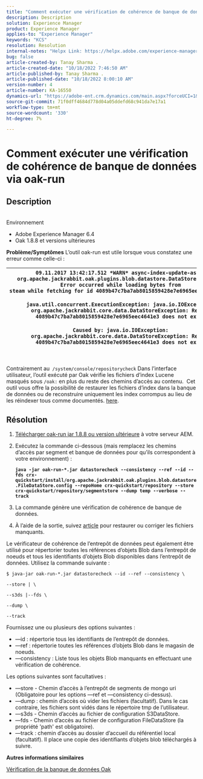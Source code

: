 ```yaml
---
title: "Comment exécuter une vérification de cohérence de banque de données via oak-run"
description: Description
solution: Experience Manager
product: Experience Manager
applies-to: "Experience Manager"
keywords: "KCS"
resolution: Resolution
internal-notes: "Helpx Link: https://helpx.adobe.com/experience-manager/kb/How-to-run-a-datastore-consistency-check-via-oak-run-AEM.html"
bug: false
article-created-by: Tanay Sharma .
article-created-date: "10/18/2022 7:46:50 AM"
article-published-by: Tanay Sharma .
article-published-date: "10/18/2022 8:00:10 AM"
version-number: 4
article-number: KA-16550
dynamics-url: "https://adobe-ent.crm.dynamics.com/main.aspx?forceUCI=1&pagetype=entityrecord&etn=knowledgearticle&id=2cd5c202-b94e-ed11-bba2-0022480868ff"
source-git-commit: 71f0dff4684d778d04a05ddefd68c941da7e17a1
workflow-type: tm+mt
source-wordcount: '330'
ht-degree: 7%

---
```


# Comment exécuter une vérification de cohérence de banque de données via oak-run

## Description

<br>Environnement<br>
- Adobe Experience Manager 6.4
- Oak 1.8.8 et versions ultérieures



<b>Problème/Symptômes</b>
L’outil oak-run est utile lorsque vous constatez une erreur comme celle-ci :


| `09.11.2017 13:42:17.512 *WARN* async-index-update-async org.apache.jackrabbit.oak.plugins.blob.datastore.DataStoreBlobStore Error occurred while loading bytes from steam while fetching for id 4089b47c7ba7ab8015859428e7e6965eec4641e3#241`<br><br>`java.util.concurrent.ExecutionException: java.io.IOException: org.apache.jackrabbit.core.data.DataStoreException: Record 4089b47c7ba7ab8015859428e7e6965eec4641e3 does not exist`<br><br>`Caused by: java.io.IOException: org.apache.jackrabbit.core.data.DataStoreException: Record 4089b47c7ba7ab8015859428e7e6965eec4641e3 does not exist` |
| --- |



|  |
| --- |

<br>Contrairement au` /system/console/repositorycheck` Dans l’interface utilisateur, l’outil exécuté par Oak vérifie les fichiers d’index Lucene masqués sous `/oak:` en plus du reste des chemins d’accès au contenu.  Cet outil vous offre la possibilité de restaurer les fichiers d’index dans la banque de données ou de reconstruire uniquement les index corrompus au lieu de les réindexer tous comme documentés. [here](https://helpx.adobe.com/experience-manager/kb/oak-blobstore-inconsistency-blobId.html).

## Résolution


1. [Télécharger oak-run jar 1.8.8 ou version ultérieure](https://repo1.maven.org/maven2/org/apache/jackrabbit/oak-run/1.6.6/oak-run-1.6.6.jar) à votre serveur AEM.
2. Exécutez la commande ci-dessous (mais remplacez les chemins d’accès par segment et banque de données pour qu’ils correspondent à votre environnement) :

   <b>`java -jar oak-run-*.jar datastorecheck --consistency --ref --id --fds crx-quickstart/install/org.apache.jackrabbit.oak.plugins.blob.datastore.FileDataStore.config --repoHome crx-quickstart/repository --store crx-quickstart/repository/segmentstore --dump temp --verbose --track`</b>


3. La commande génère une vérification de cohérence de banque de données.
4. À l’aide de la sortie, suivez [article](https://helpx.adobe.com/experience-manager/kb/oak-blobstore-inconsistency-blobId.html) pour restaurer ou corriger les fichiers manquants.


Le vérificateur de cohérence de l’entrepôt de données peut également être utilisé pour répertorier toutes les références d’objets Blob dans l’entrepôt de noeuds et tous les identifiants d’objets Blob disponibles dans l’entrepôt de données. Utilisez la commande suivante :

`$ java-jar oak-run-*.jar datastorecheck --id --ref --consistency \`

`--store | \`

`--s3ds |--fds \`

`--dump \`

`--track`

Fournissez une ou plusieurs des options suivantes :

- —id : répertorie tous les identifiants de l’entrepôt de données.
- —ref : répertorie toutes les références d’objets Blob dans le magasin de noeuds.
- —consistency : Liste tous les objets Blob manquants en effectuant une vérification de cohérence.


Les options suivantes sont facultatives :

- —store - Chemin d’accès à l’entrepôt de segments de mongo uri (Obligatoire pour les options —ref et —consistency ci-dessus).
- —dump : chemin d’accès où vider les fichiers (facultatif). Dans le cas contraire, les fichiers sont vidés dans le répertoire tmp de l’utilisateur.
- —s3ds - Chemin d’accès au fichier de configuration S3DataStore.
- —fds - Chemin d’accès au fichier de configuration FileDataStore (la propriété &#39;path&#39; est obligatoire).
- —track : chemin d’accès au dossier d’accueil du référentiel local (facultatif). Il place une copie des identifiants d’objets blob téléchargés à suivre.


<b>Autres informations similaires</b>

[Vérification de la banque de données Oak](https://github.com/apache/jackrabbit-oak/tree/1.8/oak-run#oak-datastore-check)
